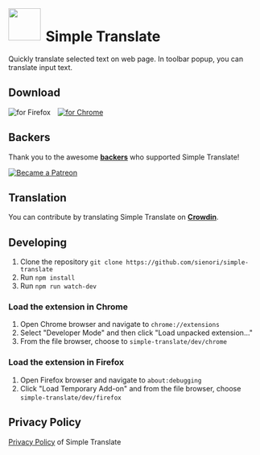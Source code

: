 <img src="https://raw.githubusercontent.com/sienori/simple-translate/master/src/icons/64.png" align="left" height="64px" style="margin-right:10px">

# Simple Translate

Quickly translate selected text on web page. In toolbar popup, you can translate input text.

## Download

[<img src="https://addons.cdn.mozilla.net/static/img/addons-buttons/AMO-button_1.png" align="left" alt="for Firefox">](https://addons.mozilla.org/firefox/addon/simple-translate/)
&ensp;
[<img src="https://developer.chrome.com/webstore/images/ChromeWebStore_BadgeWBorder_v2_206x58.png" alt="for Chrome">](https://chrome.google.com/webstore/detail/simple-translate/ibplnjkanclpjokhdolnendpplpjiace)

## Backers

Thank you to the awesome **[backers](https://github.com/sienori/simple-translate/blob/master/BACKERS.md)** who supported Simple Translate!

[<img src="https://c5.patreon.com/external/logo/become_a_patron_button.png" alt="Became a Patreon">](https://www.patreon.com/sienori)

## Translation

You can contribute by translating Simple Translate on **[Crowdin](https://crowdin.com/project/simple-translate)**.

## Developing

1. Clone the repository `git clone https://github.com/sienori/simple-translate`
2. Run `npm install`
3. Run `npm run watch-dev`

### Load the extension in Chrome

1. Open Chrome browser and navigate to `chrome://extensions`
2. Select "Developer Mode" and then click "Load unpacked extension..."
3. From the file browser, choose to `simple-translate/dev/chrome`

### Load the extension in Firefox

1. Open Firefox browser and navigate to `about:debugging`
2. Click "Load Temporary Add-on" and from the file browser, choose `simple-translate/dev/firefox`

## Privacy Policy

[Privacy Policy](https://simple-translate.sienori.com/privacy-policy) of Simple Translate
